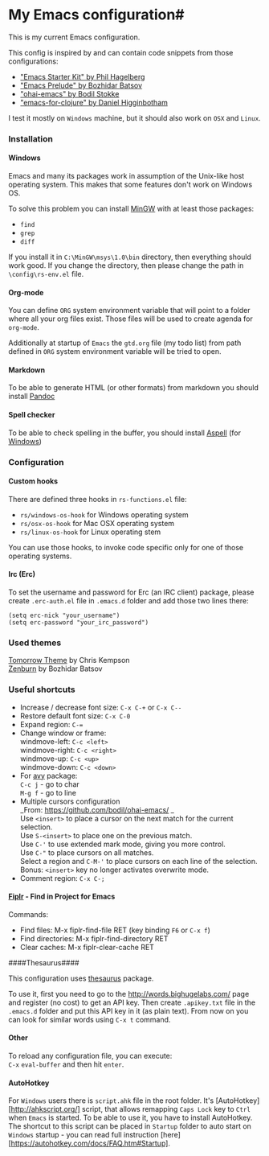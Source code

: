 # My Emacs configuration#

This is my current Emacs configuration.

This config is inspired by and can contain code snippets from those configurations:

- ["Emacs Starter Kit" by Phil Hagelberg](https://github.com/technomancy/emacs-starter-kit)
- ["Emacs Prelude" by Bozhidar Batsov](https://github.com/bbatsov/prelude)
- ["ohai-emacs" by Bodil Stokke](https://github.com/bodil/ohai-emacs)
- ["emacs-for-clojure" by Daniel Higginbotham](https://github.com/flyingmachine/emacs-for-clojure)

I test it mostly on `Windows` machine, but it should also work on `OSX` and `Linux`.

### Installation ###

#### Windows ####

Emacs and many its packages work in assumption of the Unix-like host operating system. This makes that some features don't work on Windows OS.

To solve this problem you can install  [MinGW](http://www.mingw.org/) with at least those packages:

- `find`
- `grep`
- `diff`

If you install it in `C:\MinGW\msys\1.0\bin` directory, then everything should work good. If you change the directory, then please change the path in `\config\rs-env.el` file.

#### Org-mode ####

You can define `ORG` system environment variable that will point to a folder where all your org files exist. Those files will be used to create agenda for `org-mode`.

Additionally at startup of `Emacs` the `gtd.org` file (my todo list) from path defined in `ORG` system environment variable will be tried to open.

#### Markdown ####

To be able to generate HTML (or other formats) from markdown you should install [Pandoc](http://pandoc.org/)

#### Spell checker ####

To be able to check spelling in the buffer, you should install [Aspell](http://aspell.net/) (for [Windows](http://aspell.net/win32/))

### Configuration ###

#### Custom hooks ####

There are defined three hooks in `rs-functions.el` file:

- `rs/windows-os-hook` for Windows operating system
- `rs/osx-os-hook` for Mac OSX operating system
- `rs/linux-os-hook` for Linux operating stem

You can use those hooks, to invoke code specific only for one of those operating systems.

#### Irc (Erc) ####

To set the username and password for Erc (an IRC client) package, please create `.erc-auth.el` file in `.emacs.d` folder and add those two lines there:
```
(setq erc-nick "your_username")  
(setq erc-password "your_irc_password")  
```

### Used themes ###

[Tomorrow Theme](https://github.com/ChrisKempson/Tomorrow-Theme) by Chris Kempson  
[Zenburn](https://github.com/bbatsov/zenburn-emacs) by Bozhidar Batsov  

### Useful shortcuts ###

* Increase / decrease font size: `C-x C-+` or `C-x C--`
* Restore default font size: `C-x C-0`
* Expand region: `C-=`
* Change window or frame:  
  windmove-left: `C-c <left>`  
  windmove-right: `C-c <right>`  
  windmove-up: `C-c <up>`  
  windmove-down: `C-c <down>`
* For [avy](https://github.com/abo-abo/avy) package:  
  `C-c j` - go to char  
  `M-g f` - go to line
* Multiple cursors configuration  
  _From: https://github.com/bodil/ohai-emacs/ _  
  Use `<insert>` to place a cursor on the next match for the current selection.  
  Use `S-<insert>` to place one on the previous match.  
  Use `C-'` to use extended mark mode, giving you more control.  
  Use `C-"` to place cursors on all matches.  
  Select a region and `C-M-'` to place cursors on each line of the selection.  
  Bonus: `<insert>` key no longer activates overwrite mode.
* Comment region: `C-x C-;`
  
#### [Fiplr](https://github.com/grizzl/fiplr) - Find in Project for Emacs ####

Commands:

- Find files: M-x fiplr-find-file RET (key binding `F6` or `C-x f`)
- Find directories: M-x fiplr-find-directory RET
- Clear caches: M-x fiplr-clear-cache RET

####Thesaurus####

This configuration uses [thesaurus](http://www.emacswiki.org/cgi-bin/wiki/thesaurus.el) package.

To use it, first you need to go to the http://words.bighugelabs.com/ page and register (no cost) to get an API key. Then create `.apikey.txt` file in the `.emacs.d` folder and put this API key in it (as plain text). From now on you can look for similar words using `C-x t` command.

#### Other ####

To reload any configuration file, you can execute:  
`C-x` `eval-buffer` and then hit `enter`.

#### AutoHotkey  ####

For `Windows` users there is `script.ahk` file in the root folder. It's [AutoHotkey][http://ahkscript.org/] script, that allows remapping `Caps Lock` key to `Ctrl` when `Emacs` is started. To be able to use it, you have to install AutoHotkey. The shortcut to this script can be placed in `Startup` folder to auto start on `Windows` startup - you can read full instruction [here][https://autohotkey.com/docs/FAQ.htm#Startup].
